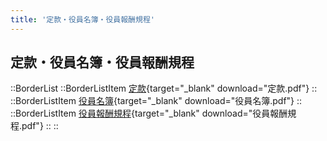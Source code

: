 ```yaml
---
title: '定款・役員名簿・役員報酬規程'
---
```


## 定款・役員名簿・役員報酬規程

::BorderList
    ::BorderListItem
    [定款](/docs/おあしす新川定款変更20230403.pdf){target="_blank" download="定款.pdf"}
    ::
    ::BorderListItem
    [役員名簿](/docs/役員名簿R70626.pdf){target="_blank" download="役員名簿.pdf"}
    ::
    ::BorderListItem
    [役員報酬規程](/docs/役員及び評議員等の報酬規程.pdf){target="_blank" download="役員報酬規程.pdf"}
    ::
::
